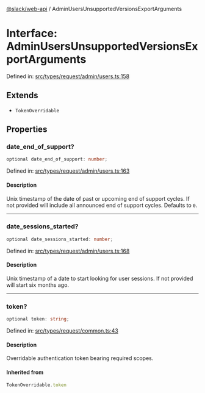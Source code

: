 [@slack/web-api](../index.md) / AdminUsersUnsupportedVersionsExportArguments

# Interface: AdminUsersUnsupportedVersionsExportArguments

Defined in: [src/types/request/admin/users.ts:158](https://github.com/slackapi/node-slack-sdk/blob/main/packages/web-api/src/types/request/admin/users.ts#L158)

## Extends

- `TokenOverridable`

## Properties

### date\_end\_of\_support?

```ts
optional date_end_of_support: number;
```

Defined in: [src/types/request/admin/users.ts:163](https://github.com/slackapi/node-slack-sdk/blob/main/packages/web-api/src/types/request/admin/users.ts#L163)

#### Description

Unix timestamp of the date of past or upcoming end of support cycles.
If not provided will include all announced end of support cycles. Defaults to `0`.

***

### date\_sessions\_started?

```ts
optional date_sessions_started: number;
```

Defined in: [src/types/request/admin/users.ts:168](https://github.com/slackapi/node-slack-sdk/blob/main/packages/web-api/src/types/request/admin/users.ts#L168)

#### Description

Unix timestamp of a date to start looking for user sessions.
If not provided will start six months ago.

***

### token?

```ts
optional token: string;
```

Defined in: [src/types/request/common.ts:43](https://github.com/slackapi/node-slack-sdk/blob/main/packages/web-api/src/types/request/common.ts#L43)

#### Description

Overridable authentication token bearing required scopes.

#### Inherited from

```ts
TokenOverridable.token
```
